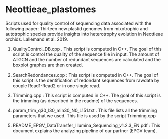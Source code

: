 # Neottieae_plastomes

Scripts used for quality control of sequencing data associated with the following paper: Thirteen new plastid genomes from mixotrophic and autotrophic species provide insights into heterotrophy evolution in Neottieae orchids. Lallemand et al. 2019.

1. QualityControl_DB.cpp . This script is computed in C++. The goal of this script is control the quality of the sequence file in input. The amount of ATGCN and the number of redundant sequences are calculated and the boxplot graphes are then created.

2. SearchRedondances.cpp : This script is computed in C++. The goal of this script is the dentification of redondant sequences from rawdata by couple Read1-Read2 or in one single read.

3. Trimming.cpp : This script is computed in C++. The goal of this script is the trimming (as described in the readme) of the sequences.

4. param_trim_q30_l30_min30_N0_L151.txt . This file lists all the trimming parameters that we used. This file is used by the script Trimming.cpp

5. README_EPGV_DataTransfer_Illumina_Sequencing_v1.2.3_EN.pdf : This document explains the analyzing pipeline of our partner (EPGV team).
